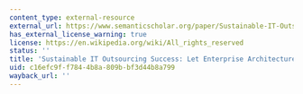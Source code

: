```yaml
---
content_type: external-resource
external_url: https://www.semanticscholar.org/paper/Sustainable-IT-Outsourcing-Success%3A-Let-Enterprise-Ross-Beath/5c9f030e2367144590dde13d7d1f8357fc50fb94
has_external_license_warning: true
license: https://en.wikipedia.org/wiki/All_rights_reserved
status: ''
title: 'Sustainable IT Outsourcing Success: Let Enterprise Architecture Be Your Guide'
uid: c16efc9f-f784-4b8a-809b-bf3d44b8a799
wayback_url: ''
---
```

